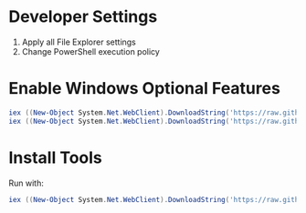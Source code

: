 # Developer Settings

1. Apply all File Explorer settings
2. Change PowerShell execution policy

# Enable Windows Optional Features

```powershell
iex ((New-Object System.Net.WebClient).DownloadString('https://raw.githubusercontent.com/darkato42/system-init/main/windows/SetupIIS.ps1'))
iex ((New-Object System.Net.WebClient).DownloadString('https://raw.githubusercontent.com/darkato42/system-init/main/windows/SetupOtherWinFeatures.ps1'))
```

# Install Tools

Run with:

```powershell
iex ((New-Object System.Net.WebClient).DownloadString('https://raw.githubusercontent.com/darkato42/system-init/main/windows/InstallTools.ps1'))
```
